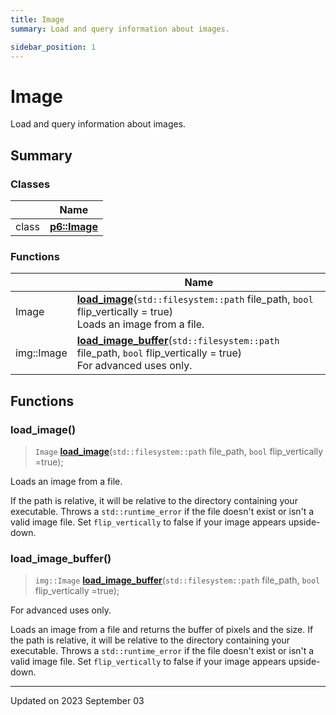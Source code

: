 ```yaml
---
title: Image
summary: Load and query information about images. 

sidebar_position: 1
---
```


# Image

Load and query information about images. 

## Summary

### Classes

|                | Name           |
| -------------- | -------------- |
| class | **[p6::Image](/reference/Types/image)**  |

### Functions

|                | Name           |
| -------------- | -------------- |
| Image | **[load_image](/reference/image#load_image)**(`std::filesystem::path` file_path, `bool` flip_vertically = true)<br/>Loads an image from a file.  |
| img::Image | **[load_image_buffer](/reference/image#load_image_buffer)**(`std::filesystem::path` file_path, `bool` flip_vertically = true)<br/>For advanced uses only.  |


## Functions

### load_image()

> `Image` **[load_image](/reference/image#load_image)**(`std::filesystem::path` file_path, `bool` flip_vertically =true);


Loads an image from a file. 

If the path is relative, it will be relative to the directory containing your executable. Throws a `std::runtime_error` if the file doesn't exist or isn't a valid image file. Set `flip_vertically` to false if your image appears upside-down. 


### load_image_buffer()

> `img::Image` **[load_image_buffer](/reference/image#load_image_buffer)**(`std::filesystem::path` file_path, `bool` flip_vertically =true);


For advanced uses only. 

Loads an image from a file and returns the buffer of pixels and the size. If the path is relative, it will be relative to the directory containing your executable. Throws a `std::runtime_error` if the file doesn't exist or isn't a valid image file. Set `flip_vertically` to false if your image appears upside-down. 






-------------------------------

Updated on 2023 September 03